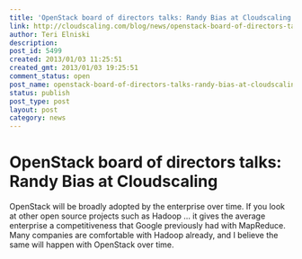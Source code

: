 ```yaml
---
title: 'OpenStack board of directors talks: Randy Bias at Cloudscaling'
link: http://cloudscaling.com/blog/news/openstack-board-of-directors-talks-randy-bias-at-cloudscaling/
author: Teri Elniski
description: 
post_id: 5499
created: 2013/01/03 11:25:51
created_gmt: 2013/01/03 19:25:51
comment_status: open
post_name: openstack-board-of-directors-talks-randy-bias-at-cloudscaling
status: publish
post_type: post
layout: post
category: news
---
```


# OpenStack board of directors talks: Randy Bias at Cloudscaling

OpenStack will be broadly adopted by the enterprise over time. If you look at other open source projects such as Hadoop … it gives the average enterprise a competitiveness that Google previously had with MapReduce. Many companies are comfortable with Hadoop already, and I believe the same will happen with OpenStack over time.